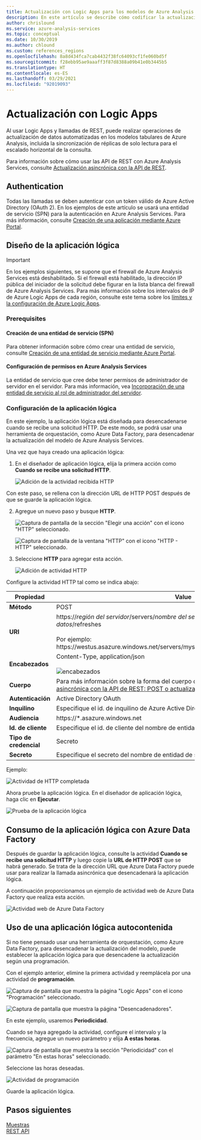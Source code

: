 ```yaml
---
title: Actualización con Logic Apps para los modelos de Azure Analysis Services | Microsoft Docs
description: En este artículo se describe cómo codificar la actualización asincrónica de Azure Analysis Services mediante Azure Logic Apps.
author: chrislound
ms.service: azure-analysis-services
ms.topic: conceptual
ms.date: 10/30/2019
ms.author: chlound
ms.custom: references_regions
ms.openlocfilehash: 8a8d434fca7cab4432f38fc64093cf1fe060bd5f
ms.sourcegitcommit: f28ebb95ae9aaaff3f87d8388a09b41e0b3445b5
ms.translationtype: HT
ms.contentlocale: es-ES
ms.lasthandoff: 03/29/2021
ms.locfileid: "92019093"
---
```

# <a name="refresh-with-logic-apps"></a>Actualización con Logic Apps

Al usar Logic Apps y llamadas de REST, puede realizar operaciones de actualización de datos automatizadas en los modelos tabulares de Azure Analysis, incluida la sincronización de réplicas de solo lectura para el escalado horizontal de la consulta.

Para información sobre cómo usar las API de REST con Azure Analysis Services, consulte [Actualización asincrónica con la API de REST](analysis-services-async-refresh.md).

## <a name="authentication"></a>Authentication

Todas las llamadas se deben autenticar con un token válido de Azure Active Directory (OAuth 2).  En los ejemplos de este artículo se usará una entidad de servicio (SPN) para la autenticación en Azure Analysis Services. Para más información, consulte [Creación de una aplicación mediante Azure Portal](../active-directory/develop/howto-create-service-principal-portal.md).

## <a name="design-the-logic-app"></a>Diseño de la aplicación lógica

> [!IMPORTANT]
> En los ejemplos siguientes, se supone que el firewall de Azure Analysis Services está deshabilitado. Si el firewall está habilitado, la dirección IP pública del iniciador de la solicitud debe figurar en la lista blanca del firewall de Azure Analysis Services. Para más información sobre los intervalos de IP de Azure Logic Apps de cada región, consulte este tema sobre los [límites y la configuración de Azure Logic Apps](../logic-apps/logic-apps-limits-and-config.md#configuration).

### <a name="prerequisites"></a>Prerequisites

#### <a name="create-a-service-principal-spn"></a>Creación de una entidad de servicio (SPN)

Para obtener información sobre cómo crear una entidad de servicio, consulte [Creación de una entidad de servicio mediante Azure Portal](../active-directory/develop/howto-create-service-principal-portal.md).

#### <a name="configure-permissions-in-azure-analysis-services"></a>Configuración de permisos en Azure Analysis Services
 
La entidad de servicio que cree debe tener permisos de administrador de servidor en el servidor. Para más información, vea [Incorporación de una entidad de servicio al rol de administrador del servidor](analysis-services-addservprinc-admins.md).

### <a name="configure-the-logic-app"></a>Configuración de la aplicación lógica

En este ejemplo, la aplicación lógica está diseñada para desencadenarse cuando se recibe una solicitud HTTP. De este modo, se podrá usar una herramienta de orquestación, como Azure Data Factory, para desencadenar la actualización del modelo de Azure Analysis Services.

Una vez que haya creado una aplicación lógica:

1. En el diseñador de aplicación lógica, elija la primera acción como **Cuando se recibe una solicitud HTTP**.

   ![Adición de la actividad recibida HTTP](./media/analysis-services-async-refresh-logic-app/1.png)

Con este paso, se rellena con la dirección URL de HTTP POST después de que se guarde la aplicación lógica.

2. Agregue un nuevo paso y busque **HTTP**.  

   ![Captura de pantalla de la sección "Elegir una acción" con el icono "HTTP" seleccionado.](./media/analysis-services-async-refresh-logic-app/9.png)

   ![Captura de pantalla de la ventana "HTTP" con el icono "HTTP - HTTP" seleccionado.](./media/analysis-services-async-refresh-logic-app/10.png)

3. Seleccione **HTTP** para agregar esta acción.

   ![Adición de actividad HTTP](./media/analysis-services-async-refresh-logic-app/2.png)

Configure la actividad HTTP tal como se indica abajo:

|Propiedad  |Value  |
|---------|---------|
|**Método**     |POST         |
|**URI**     | https://*región del servidor*/servers/*nombre del servidor aas*/models/*nombre de la base de datos*/refreshes <br /> <br /> Por ejemplo: https:\//westus.asazure.windows.net/servers/myserver/models/AdventureWorks/refreshes|
|**Encabezados**     |   Content-Type, application/json <br /> <br />  ![encabezados](./media/analysis-services-async-refresh-logic-app/6.png)    |
|**Cuerpo**     |   Para más información sobre la forma del cuerpo de la solicitud, consulte [Actualización asincrónica con la API de REST: POST o actualizaciones](analysis-services-async-refresh.md#post-refreshes). |
|**Autenticación**     |Active Directory OAuth         |
|**Inquilino**     |Especifique el id. de inquilino de Azure Active Directory         |
|**Audiencia**     |https://*.asazure.windows.net         |
|**Id. de cliente**     |Especifique el id. de cliente del nombre de entidad de servicio         |
|**Tipo de credencial**     |Secreto         |
|**Secreto**     |Especifique el secreto del nombre de entidad de servicio         |

Ejemplo:

![Actividad de HTTP completada](./media/analysis-services-async-refresh-logic-app/7.png)

Ahora pruebe la aplicación lógica.  En el diseñador de aplicación lógica, haga clic en **Ejecutar**.

![Prueba de la aplicación lógica](./media/analysis-services-async-refresh-logic-app/8.png)

## <a name="consume-the-logic-app-with-azure-data-factory"></a>Consumo de la aplicación lógica con Azure Data Factory

Después de guardar la aplicación lógica, consulte la actividad **Cuando se recibe una solicitud HTTP** y luego copie la **URL de HTTP POST** que se habrá generado.  Se trata de la dirección URL que Azure Data Factory puede usar para realizar la llamada asincrónica que desencadenará la aplicación lógica.

A continuación proporcionamos un ejemplo de actividad web de Azure Data Factory que realiza esta acción.

![Actividad web de Azure Data Factory](./media/analysis-services-async-refresh-logic-app/11.png)

## <a name="use-a-self-contained-logic-app"></a>Uso de una aplicación lógica autocontenida

Si no tiene pensado usar una herramienta de orquestación, como Azure Data Factory, para desencadenar la actualización del modelo, puede establecer la aplicación lógica para que desencadene la actualización según una programación.

Con el ejemplo anterior, elimine la primera actividad y reemplácela por una actividad de **programación**.

![Captura de pantalla que muestra la página "Logic Apps" con el icono "Programación" seleccionado.](./media/analysis-services-async-refresh-logic-app/12.png)

![Captura de pantalla que muestra la página "Desencadenadores".](./media/analysis-services-async-refresh-logic-app/13.png)

En este ejemplo, usaremos **Periodicidad**.

Cuando se haya agregado la actividad, configure el intervalo y la frecuencia, agregue un nuevo parámetro y elija **A estas horas**.

![Captura de pantalla que muestra la sección "Periodicidad" con el parámetro "En estas horas" seleccionado.](./media/analysis-services-async-refresh-logic-app/16.png)

Seleccione las horas deseadas.

![Actividad de programación](./media/analysis-services-async-refresh-logic-app/15.png)

Guarde la aplicación lógica.

## <a name="next-steps"></a>Pasos siguientes

[Muestras](analysis-services-samples.md)  
[REST API](/rest/api/analysisservices/servers)